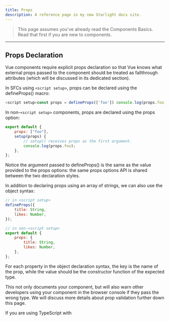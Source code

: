 ```yaml
---
title: Props
description: A reference page in my new Starlight docs site.
---
```


> This page assumes you've already read the Components Basics.
> Read that first if you are new to components.

---

## Props Declaration​

Vue components require explicit props declaration so that Vue knows what external props passed to the component should be treated as fallthrough attributes (which will be discussed in its dedicated section).

In SFCs using `<script setup>`, props can be declared using the defineProps() macro:

```js
<script setup>const props = defineProps(['foo']) console.log(props.foo)</script>
```

In non-`<script setup>` components, props are declared using the props option:

```js
export default {
	props: ["foo"],
	setup(props) {
		// setup() receives props as the first argument.
		console.log(props.foo);
	},
};
```

Notice the argument passed to defineProps() is the same as the value provided to the props options: the same props options API is shared between the two declaration styles.

In addition to declaring props using an array of strings, we can also use the object syntax:

```js
// in <script setup>
defineProps({
	title: String,
	likes: Number,
});
```

```js
// in non-<script setup>
export default {
	props: {
		title: String,
		likes: Number,
	},
};
```

For each property in the object declaration syntax, the key is the name of the prop, while the value should be the constructor function of the expected type.

This not only documents your component, but will also warn other developers using your component in the browser console if they pass the wrong type. We will discuss more details about prop validation further down this page.

If you are using TypeScript with <script setup>, it's also possible to declare props using pure type annotations:

```js
<script setup lang="ts">
defineProps<{
  title?: string
  likes?: number
}>()
</script>
```

---

## Reactive Props Destructure ​

Vue's reactivity system tracks state usage based on property access. E.g. when you access props.foo in a computed getter or a watcher, the foo prop gets tracked as a dependency.

So, given the following code:

```js
const { foo } = defineProps(["foo"]);

watchEffect(() => {
	// runs only once before 3.5
	// re-runs when the "foo" prop changes in 3.5+
	console.log(foo);
});
```

In version 3.4 and below, foo is an actual constant and will never change. In version 3.5 and above, Vue's compiler automatically prepends props. when code in the same `<script setup>` block accesses variables destructured from defineProps. Therefore the code above becomes equivalent to the following:

```js
const props = defineProps(["foo"]);
```

```js
watchEffect(() => {
	// `foo` transformed to `props.foo` by the compiler
	console.log(props.foo);
});
```

In addition, you can use JavaScript's native default value syntax to declare default values for the props. This is particularly useful when using the type-based props declaration:

```js
const { foo = 'hello' } = defineProps<{ foo?: string }>()
```

If you prefer to have more visual distinction between destructured props and normal variables in your IDE, Vue's VSCode extension provides a setting to enable inlay-hints for destructured props.

### Passing Destructured Props into Functions​

When we pass a destructured prop into a function, e.g.:

```js
const { foo } = defineProps(["foo"]);

watch(foo /* ... */);
```

This will not work as expected because it is equivalent to watch(props.foo, ...) - we are passing a value instead of a reactive data source to watch. In fact, Vue's compiler will catch such cases and throw a warning.

Similar to how we can watch a normal prop with watch(() => props.foo, ...), we can watch a destructured prop also by wrapping it in a getter:

```js
watch(() => foo /* ... */);
```

In addition, this is the recommended approach when we need to pass a destructured prop into an external function while retaining reactivity:

```js
useComposable(() => foo);
```

The external function can call the getter (or normalize it with toValue) when it needs to track changes of the provided prop, e.g. in a computed or watcher getter.

## Prop Passing Details​

### Prop Name Casing​

We declare long prop names using camelCase because this avoids having to use quotes when using them as property keys, and allows us to reference them directly in template expressions because they are valid JavaScript identifiers:

```js
defineProps({
	greetingMessage: String,
});
```

```js
<span>{{ greetingMessage }}</span>
```

Technically, you can also use camelCase when passing props to a child component (except in in-DOM templates). However, the convention is using kebab-case in all cases to align with HTML attributes:

```js
<MyComponent greeting-message='hello' />
```

We use PascalCase for component tags when possible because it improves template readability by differentiating Vue components from native elements. However, there isn't as much practical benefit in using camelCase when passing props, so we choose to follow each language's conventions.

## Static vs. Dynamic Props​

So far, you've seen props passed as static values, like in:

```js
<BlogPost title='My journey with Vue' />
```

You've also seen props assigned dynamically with v-bind or its : shortcut, such as in:

```js
<!-- Dynamically assign the value of a variable -->
<BlogPost :title="post.title" />

<!-- Dynamically assign the value of a complex expression -->
<BlogPost :title="post.title + ' by ' + post.author.name" />
```

### Passing Different Value Types​

In the two examples above, we happen to pass string values, but any type of value can be passed to a prop.

**Number​**

```js
<!-- Even though `42` is static, we need v-bind to tell Vue that -->
<!-- this is a JavaScript expression rather than a string.       -->
<BlogPost :likes="42" />
```

```js
<!-- Dynamically assign to the value of a variable. -->
<BlogPost :likes="post.likes" />
```

**Boolean​**

```js
<!-- Including the prop with no value will imply `true`. -->
<BlogPost is-published />

<!-- Even though `false` is static, we need v-bind to tell Vue that -->
<!-- this is a JavaScript expression rather than a string.          -->
<BlogPost :is-published="false" />

<!-- Dynamically assign to the value of a variable. -->
<BlogPost :is-published="post.isPublished" />
```

**Array​**

```js
<!-- Even though the array is static, we need v-bind to tell Vue that -->
<!-- this is a JavaScript expression rather than a string.            -->
<BlogPost :comment-ids="[234, 266, 273]" />

<!-- Dynamically assign to the value of a variable. -->
<BlogPost :comment-ids="post.commentIds" />
```

**Object​**

```js
<!-- Even though the object is static, we need v-bind to tell Vue that -->
<!-- this is a JavaScript expression rather than a string.             -->
<BlogPost
  :author="{
    name: 'Veronica',
    company: 'Veridian Dynamics'
  }"
 />
<!-- Dynamically assign to the value of a variable. -->
<BlogPost :author="post.author" />
```

### Binding Multiple Properties Using an Object​

If you want to pass all the properties of an object as props, you can use v-bind without an argument (v-bind instead of :prop-name). For example, given a post object:

```js
const post = {
	id: 1,
	title: "My Journey with Vue",
};
```

The following template:

```js
<BlogPost v-bind='post' />
```

Will be equivalent to:

```js
<BlogPost :id="post.id" :title="post.title" />
```

---

## One-Way Data Flow​

All props form a one-way-down binding between the child property and the parent one: when the parent property updates, it will flow down to the child, but not the other way around. This prevents child components from accidentally mutating the parent's state, which can make your app's data flow harder to understand.

In addition, every time the parent component is updated, all props in the child component will be refreshed with the latest value. This means you should not attempt to mutate a prop inside a child component. If you do, Vue will warn you in the console:

```js
const props = defineProps(["foo"]);

// ❌ warning, props are readonly!
props.foo = "bar";
```

There are usually two cases where it's tempting to mutate a prop:

1. The prop is used to pass in an initial value; the child component wants to use it as a local data property afterwards. In this case, it's best to define a local data property that uses the prop as its initial value:

```js
const props = defineProps(["initialCounter"]);

// counter only uses props.initialCounter as the initial value;
// it is disconnected from future prop updates.
const counter = ref(props.initialCounter);
```

2. The prop is passed in as a raw value that needs to be transformed. In this case, it's best to define a computed property using the prop's value:

```js
const props = defineProps(["size"]);

// computed property that auto-updates when the prop changes
const normalizedSize = computed(() => props.size.trim().toLowerCase());
```

### Mutating Object / Array Props​

When objects and arrays are passed as props, while the child component cannot mutate the prop binding, it will be able to mutate the object or array's nested properties. This is because in JavaScript objects and arrays are passed by reference, and it is unreasonably expensive for Vue to prevent such mutations.

The main drawback of such mutations is that it allows the child component to affect parent state in a way that isn't obvious to the parent component, potentially making it more difficult to reason about the data flow in the future. As a best practice, you should avoid such mutations unless the parent and child are tightly coupled by design. In most cases, the child should emit an event to let the parent perform the mutation.

---

## Prop Validation​

Components can specify requirements for their props, such as the types you've already seen. If a requirement is not met, Vue will warn you in the browser's JavaScript console. This is especially useful when developing a component that is intended to be used by others.

To specify prop validations, you can provide an object with validation requirements to the defineProps() macro, instead of an array of strings. For example:

```js
defineProps({
	// Basic type check
	//  (`null` and `undefined` values will allow any type)
	propA: Number,
	// Multiple possible types
	propB: [String, Number],
	// Required string
	propC: {
		type: String,
		required: true,
	},
	// Required but nullable string
	propD: {
		type: [String, null],
		required: true,
	},
	// Number with a default value
	propE: {
		type: Number,
		default: 100,
	},
	// Object with a default value
	propF: {
		type: Object,
		// Object or array defaults must be returned from
		// a factory function. The function receives the raw
		// props received by the component as the argument.
		default(rawProps) {
			return { message: "hello" };
		},
	},
	// Custom validator function
	// full props passed as 2nd argument in 3.4+
	propG: {
		validator(value, props) {
			// The value must match one of these strings
			return ["success", "warning", "danger"].includes(value);
		},
	},
	// Function with a default value
	propH: {
		type: Function,
		// Unlike object or array default, this is not a factory
		// function - this is a function to serve as a default value
		default() {
			return "Default function";
		},
	},
});
```

:::tip
Code inside the defineProps() argument cannot access other variables declared in <script setup>, because the entire expression is moved to an outer function scope when compiled.
:::

**Additional details:**

- All props are optional by default, unless required: true is specified.

- An absent optional prop other than Boolean will have undefined value.

- The Boolean absent props will be cast to false. You can change this by setting a default for it — i.e.: default: undefined to behave as a non-Boolean prop.

- If a default value is specified, it will be used if the resolved prop value is undefined - this includes both when the prop is absent, or an explicit undefined value is passed.

When prop validation fails, Vue will produce a console warning (if using the development build).

If using Type-based props declarations , Vue will try its best to compile the type annotations into equivalent runtime prop declarations. For example, `defineProps<{ msg: string }>` will be compiled into `{ msg: { type: String, required: true }}`.

### Runtime Type Checks​

The type can be one of the following native constructors:

- String
- Number
- Boolean
- Array
- Object
- Date
- Function
- Symbol
- Error

In addition, type can also be a custom class or constructor function and the assertion will be made with an instanceof check. For example, given the following class:

```js
class Person {
	constructor(firstName, lastName) {
		this.firstName = firstName;
		this.lastName = lastName;
	}
}
```

You could use it as a prop's type:

```js
defineProps({
	author: Person,
});
```

Vue will use instanceof Person to validate whether the value of the author prop is indeed an instance of the Person class.

### Nullable Type​

If the type is required but nullable, you can use the array syntax that includes null:

```js
defineProps({
	id: {
		type: [String, null],
		required: true,
	},
});
```

Note that if type is just null without using the array syntax, it will allow any type.

---

## Boolean Casting​

Props with Boolean type have special casting rules to mimic the behavior of native boolean attributes. Given a <MyComponent> with the following declaration:

```js
defineProps({
	disabled: Boolean,
});
```

The component can be used like this:

```js
<!-- equivalent of passing :disabled="true" -->
<MyComponent disabled />

<!-- equivalent of passing :disabled="false" -->
<MyComponent />
```

When a prop is declared to allow multiple types, the casting rules for Boolean will also be applied. However, there is an edge when both String and Boolean are allowed - the Boolean casting rule only applies if Boolean appears before String:

```js
// disabled will be casted to true
defineProps({
	disabled: [Boolean, Number],
});

// disabled will be casted to true
defineProps({
	disabled: [Boolean, String],
});

// disabled will be casted to true
defineProps({
	disabled: [Number, Boolean],
});

// disabled will be parsed as an empty string (disabled="")
defineProps({
	disabled: [String, Boolean],
});
```
